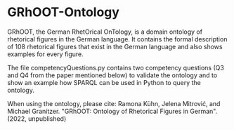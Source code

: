 # GRhOOT-Ontology
GRhOOT, the German RhetOrical OnTology, is a domain ontology of rhetorical figures in the German language.
It contains the formal description of 108 rhetorical figures that exist in the German language and also shows examples for every figure.


The file competencyQuestions.py contains two competency questions (Q3 and Q4 from the paper mentioned below) to validate the ontology and to show an example how SPARQL can be used in Python to query the ontology.

When using the ontology, please cite:
Ramona Kühn, Jelena Mitrović, and Michael Granitzer. "GRhOOT: Ontology of Rhetorical Figures in German". (2022, unpublished)
